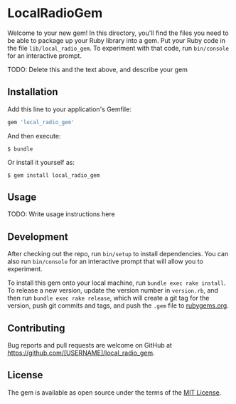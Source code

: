 # LocalRadioGem

Welcome to your new gem! In this directory, you'll find the files you need to be able to package up your Ruby library into a gem. Put your Ruby code in the file `lib/local_radio_gem`. To experiment with that code, run `bin/console` for an interactive prompt.

TODO: Delete this and the text above, and describe your gem

## Installation

Add this line to your application's Gemfile:

```ruby
gem 'local_radio_gem'
```

And then execute:

    $ bundle

Or install it yourself as:

    $ gem install local_radio_gem

## Usage

TODO: Write usage instructions here

## Development

After checking out the repo, run `bin/setup` to install dependencies. You can also run `bin/console` for an interactive prompt that will allow you to experiment.

To install this gem onto your local machine, run `bundle exec rake install`. To release a new version, update the version number in `version.rb`, and then run `bundle exec rake release`, which will create a git tag for the version, push git commits and tags, and push the `.gem` file to [rubygems.org](https://rubygems.org).

## Contributing

Bug reports and pull requests are welcome on GitHub at https://github.com/[USERNAME]/local_radio_gem.

## License

The gem is available as open source under the terms of the [MIT License](http://opensource.org/licenses/MIT).
